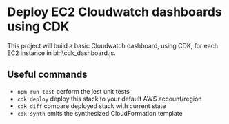 # Deploy EC2 Cloudwatch dashboards using CDK

This project will build a basic Cloudwatch dashboard, using CDK, for each EC2 instance in bin\cdk_dashboard.js. 

## Useful commands

 * `npm run test`         perform the jest unit tests
 * `cdk deploy`           deploy this stack to your default AWS account/region
 * `cdk diff`             compare deployed stack with current state
 * `cdk synth`            emits the synthesized CloudFormation template
